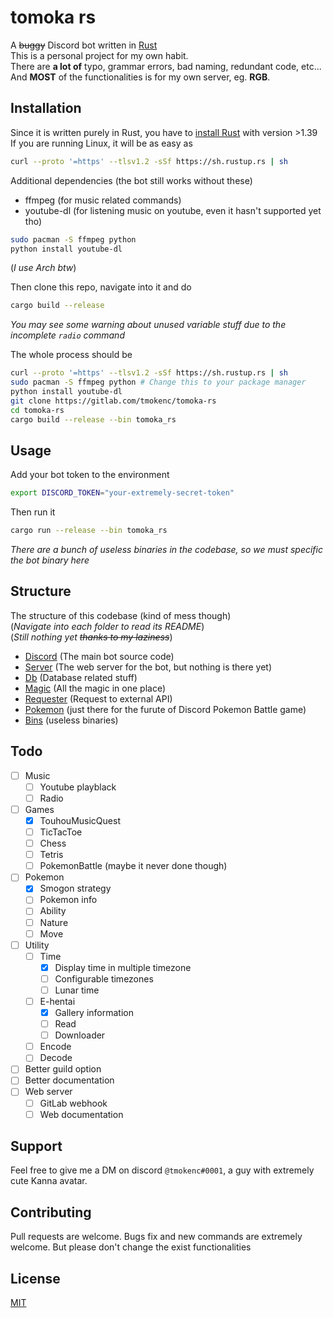 # tomoka rs

A ~~buggy~~ Discord bot written in [Rust](https://rust-lang.org) <br>
This is a personal project for my own habit. <br>
There are **a lot of** typo, grammar errors, bad naming, redundant code, etc... <br> 
And **MOST** of the functionalities is for my own server, eg. __RGB__.

## Installation

Since it is written purely in Rust, you have to [install Rust](https://www.rust-lang.org/tools/install) with version >1.39 <br>
If you are running Linux, it will be as easy as 
```bash
curl --proto '=https' --tlsv1.2 -sSf https://sh.rustup.rs | sh
```

Additional dependencies (the bot still works without these)

+ ffmpeg (for music related commands)
+ youtube-dl (for listening music on youtube, even it hasn't supported yet tho)

```bash
sudo pacman -S ffmpeg python
python install youtube-dl
```
(*I use Arch btw*)<br>

Then clone this repo, navigate into it and do  

```bash
cargo build --release
```
*You may see some warning about unused variable stuff due to the incomplete `radio` command*
 
The whole process should be 
```bash
curl --proto '=https' --tlsv1.2 -sSf https://sh.rustup.rs | sh
sudo pacman -S ffmpeg python # Change this to your package manager
python install youtube-dl
git clone https://gitlab.com/tmokenc/tomoka-rs
cd tomoka-rs
cargo build --release --bin tomoka_rs
```
## Usage

Add your bot token to the environment

```bash
export DISCORD_TOKEN="your-extremely-secret-token"
```

Then run it

```bash
cargo run --release --bin tomoka_rs
```

*There are a bunch of useless binaries in the codebase, so we must specific the bot binary here*

## Structure

The structure of this codebase (kind of mess though) <br>
(*Navigate into each folder to read its README*) <br>
(*Still nothing yet ~~thanks to my laziness~~*)
+ [Discord](discord) (The main bot source code)
+ [Server](server) (The web server for the bot, but nothing is there yet)
+ [Db](db) (Database related stuff)
+ [Magic](magic) (All the magic in one place)
+ [Requester](requester) (Request to external API)
+ [Pokemon](pokemon) (just there for the furute of Discord Pokemon Battle game)
+ [Bins](bins) (useless binaries)

## Todo

- [ ] Music
    - [ ] Youtube playblack
    - [ ] Radio
- [ ] Games
    - [x] TouhouMusicQuest
    - [ ] TicTacToe
    - [ ] Chess
    - [ ] Tetris
    - [ ] PokemonBattle (maybe it never done though)
- [ ] Pokemon
    - [x] Smogon strategy
    - [ ] Pokemon info
    - [ ] Ability
    - [ ] Nature
    - [ ] Move
- [ ] Utility
    - [ ] Time
        - [x] Display time in multiple timezone
        - [ ] Configurable timezones
        - [ ] Lunar time
    - [ ] E-hentai
        - [x] Gallery information
        - [ ] Read
        - [ ] Downloader
    - [ ] Encode
    - [ ] Decode
- [ ] Better guild option
- [ ] Better documentation
- [ ] Web server 
    - [ ] GitLab webhook
    - [ ] Web documentation

## Support

Feel free to give me a DM on discord `@tmokenc#0001`, a guy with extremely cute Kanna avatar.

## Contributing

Pull requests are welcome. Bugs fix and new commands are extremely welcome. But please don't change the exist functionalities

## License
[MIT](https://choosealicense.com/licenses/mit/)
